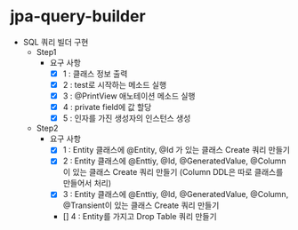 # jpa-query-builder

- SQL 쿼리 빌더 구현
  - Step1 
    - 요구 사항
      - [x] 1 : 클래스 정보 출력
      - [x] 2 : test로 시작하는 메소드 실행
      - [x] 3 :  @PrintView 애노테이션 메소드 실행
      - [x] 4 : private field에 값 할당
      - [x] 5 : 인자를 가진 생성자의 인스턴스 생성
  - Step2
    - 요구 사항
      - [x] 1 : Entity 클래스에 @Entity, @Id 가 있는 클래스 Create 쿼리 만들기
      - [x] 2 : Entity 클래스에 @Enttiy, @Id, @GeneratedValue, @Column이 있는 클래스 Create 쿼리 만들기 (Column DDL은 따로 클래스를 만들어서 처리)
      - [x] 3 : Entity 클래스에 @Enttiy, @Id, @GeneratedValue, @Column, @Transient이 있는 클래스 Create 쿼리 만들기
      - [] 4 : Entity를 가지고 Drop Table 쿼리 만들기

